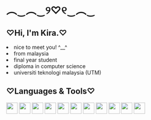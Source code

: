 <head>
  <link rel="stylesheet" href="https://cdn.jsdelivr.net/gh/devicons/devicon@latest/devicon.min.css">
</head>

<body>
  <h1>︵‿︵‿୨♡୧‿︵‿</h1>
<h2>♡Hi, I'm Kira.♡</h2>
<p>
<ul">
  <li>nice to meet you! ^__^</li>
  <li>from malaysia</li>
  <li>final year student</li>
  <li>diploma in computer science</li>
  <li>universiti teknologi malaysia (UTM)</li>
</ul>
</p>
  
<h2>♡Languages & Tools♡</h2>
<p>
<img width="30px" src="https://cdn.jsdelivr.net/gh/devicons/devicon@latest/icons/cplusplus/cplusplus-original.svg" />
<img width="30px" src="https://cdn.jsdelivr.net/gh/devicons/devicon@latest/icons/java/java-original.svg" />
<img width="30px" src="https://cdn.jsdelivr.net/gh/devicons/devicon@latest/icons/python/python-original.svg" />
<img width="30px" src="https://cdn.jsdelivr.net/gh/devicons/devicon@latest/icons/visualbasic/visualbasic-plain.svg" />
<img width="30px" src="https://cdn.jsdelivr.net/gh/devicons/devicon@latest/icons/html5/html5-plain.svg" />
<img width="30px" src="https://cdn.jsdelivr.net/gh/devicons/devicon@latest/icons/css3/css3-plain.svg" />
<img width="30px" src="https://cdn.jsdelivr.net/gh/devicons/devicon@latest/icons/javascript/javascript-original.svg" />
<img width="30px" src="https://cdn.jsdelivr.net/gh/devicons/devicon@latest/icons/php/php-original.svg" />        
<img width="30px" src="https://cdn.jsdelivr.net/gh/devicons/devicon@latest/icons/azuresqldatabase/azuresqldatabase-original.svg" />
<img width="30px" src="https://cdn.jsdelivr.net/gh/devicons/devicon@latest/icons/firebase/firebase-original.svg" />
<img width="30px" src="https://cdn.jsdelivr.net/gh/devicons/devicon@latest/icons/android/android-original.svg" />
</p>


</body>
